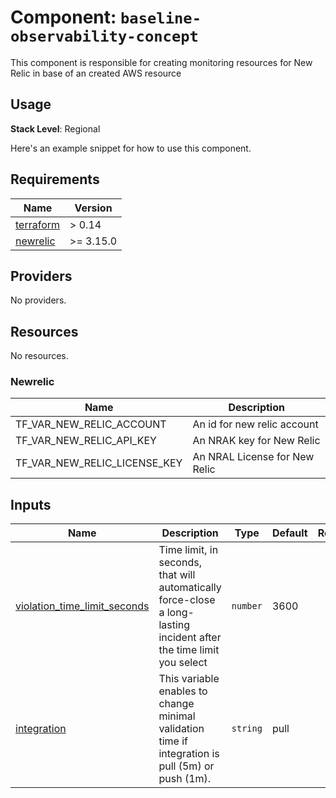 # Component: `baseline-observability-concept`

This component is responsible for creating monitoring resources for New Relic in base of an created AWS resource

## Usage

**Stack Level**: Regional

Here's an example snippet for how to use this component.

<!-- BEGINNING OF PRE-COMMIT-TERRAFORM DOCS HOOK -->
## Requirements

| Name | Version |
|------|---------|
| <a name="requirement_terraform"></a> [terraform](#requirement\_terraform) | > 0.14 |
| <a name="requirement_newrelic"></a> [newrelic](#requirement\_newrelic) | >= 3.15.0 |

## Providers

No providers.

## Resources

No resources.

### Newrelic

| Name | Description |
|------|---------|
| TF_VAR_NEW_RELIC_ACCOUNT | An id for new relic account |
| TF_VAR_NEW_RELIC_API_KEY | An NRAK key for New Relic |
| TF_VAR_NEW_RELIC_LICENSE_KEY | An NRAL License for New Relic |


## Inputs

| Name | Description | Type | Default | Required |
|------|-------------|------|---------|:--------:|
| <a name="violation_time_limit_seconds"></a> [violation\_time\_limit\_seconds](#violation\_time\_limit\_seconds) | Time limit, in seconds, that will automatically force-close a long-lasting incident after the time limit you select | `number` | 3600 | no |
| <a name="integration"></a> [integration](#integration) | This variable enables to change minimal validation time if integration is pull (5m) or push (1m). | `string` | pull | no |
